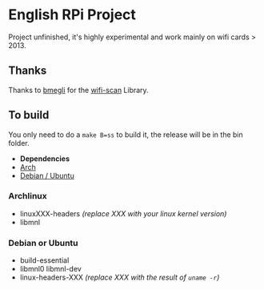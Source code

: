# English RPi Project
Project unfinished, it's highly experimental and work mainly on wifi cards > 2013.

## Thanks
Thanks to [bmegli](https://github.com/bmegli) for the [wifi-scan](https://github.com/bmegli/wifi-scan) Library.

## To build
You only need to do a `make B=ss` to build it, the release will be in the bin folder.

- **Dependencies**
- [Arch](#Archlinux)
- [Debian / Ubuntu](#Debian_or_Ubuntu)

### Archlinux
- linuxXXX-headers *(replace XXX with your linux kernel version)*
- libmnl

### Debian or Ubuntu
- build-essential
- libmnl0 libmnl-dev
- linux-headers-XXX *(replace XXX with the result of `uname -r`)*
